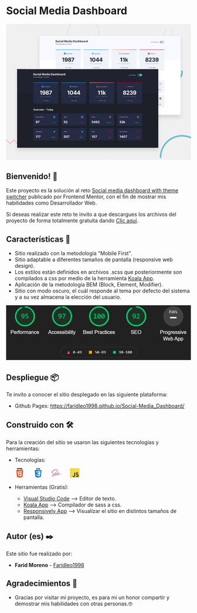 # Social Media Dashboard

![Design preview for the Loopstudios landing page coding challenge](./design/desktop-preview.jpg)

## Bienvenido! 👋

Este proyecto es la solución al reto [Social media dashboard with theme switcher](https://www.frontendmentor.io/challenges/social-media-dashboard-with-theme-switcher-6oY8ozp_H) publicado por Frontend Mentor, con el fin de mostrar mis habilidades como Desarrollador Web.

Sí deseas realizar este reto te invito a que descargues los archivos del proyecto de forma totalmente gratuita dando [Clic aquí](https://www.frontendmentor.io).

## Características 📄

-   Sitio realizado con la metodología "Mobile First".
-   Sitio adaptable a diferentes tamaños de pantalla (responsive web design).
-   Los estilos están definidos en archivos .scss que posteriormente son compilados a css por medio de la herramienta [Koala App](http://koala-app.com/).
-   Aplicación de la metodología BEM (Block, Element, Modifier).
-   Sitio con modo oscuro, el cuál responde al tema por defecto del sistema y a su vez almacena la elección del usuario.

**![](./images/performance.png)**

## Despliegue 📦

Te invito a conocer el sitio desplegado en las siguiente plataforma:

-   Github Pages: https://faridleo1998.github.io/Social-Media_Dashboard/

## Construido con 🛠️

Para la creación del sitio se usaron las siguientes tecnologías y herramientas:

-   Tecnologías:

      <img vertical-align="left" alt="HTML5" title="HTML5" width="26px" src="https://raw.githubusercontent.com/github/explore/80688e429a7d4ef2fca1e82350fe8e3517d3494d/topics/html/html.png" style="max-width:100%;">
      <img vertical-align="left" alt="HTML5" title="CSS3" width="26px" style="margin-left:20px" src="https://raw.githubusercontent.com/github/explore/80688e429a7d4ef2fca1e82350fe8e3517d3494d/topics/css/css.png" style="max-width:100%;">
      <img vertical-align="left" alt="HTML5" title="SASS" width="26px" style="margin-left:20px" src="https://raw.githubusercontent.com/github/explore/80688e429a7d4ef2fca1e82350fe8e3517d3494d/topics/sass/sass.png" style="max-width:100%;">
      <img vertical-align="left" alt="HTML5" title="JavaScript" width="26px" style="margin-left:20px" src="https://raw.githubusercontent.com/github/explore/80688e429a7d4ef2fca1e82350fe8e3517d3494d/topics/javascript/javascript.png" style="max-width:100%;">

-   Herramientas (Gratis):
    -   [Visual Studio Code](https://code.visualstudio.com/) --> Editor de texto.
    -   [Koala App](http://koala-app.com/) --> Compilador de sass a css.
    -   [Responsively App](https://responsively.app/) --> Visualizar el sitio en distintos tamaños de pantalla.
    <!-- Página para convertir jpg a webp -->

## Autor (es) ✒️

Este sitio fue realizado por:

-   **Farid Moreno** - [Faridleo1998](https://github.com/Faridleo1998)

<!-- También puedes mirar la lista de todos los [contribuyentes](https://github.com/your/project/contributors) quíenes han participado en este proyecto.
 -->

## Agradecimientos 🎁

-   Gracias por visitar mi proyecto, es para mi un honor compartir y demostrar mis habilidades con otras personas.🤓
<!-- * Invita una cerveza 🍺 o un café ☕ a alguien del equipo.
-   etc. -->

